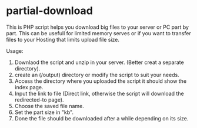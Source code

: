 # partial-download
This is PHP script helps you download big files to your server or PC  part by part. This can be usefull for limited memory serves or if you want to transfer files to your Hosting that limits upload file size.


Usage:
1. Downlaod the script and unzip in your server. (Better creat a separate directory).
2. create an (/output) directory or modify the script to suit your needs.
3. Access the directory where you uploaded the script it should show the index page.
4. Input the link to file (Direct link, otherwise the script will download the redirected-to page).
5. Choose the saved file name.
6. Set the part size in "kb".
7. Done the file should be downloaded after a while depending on its size.
